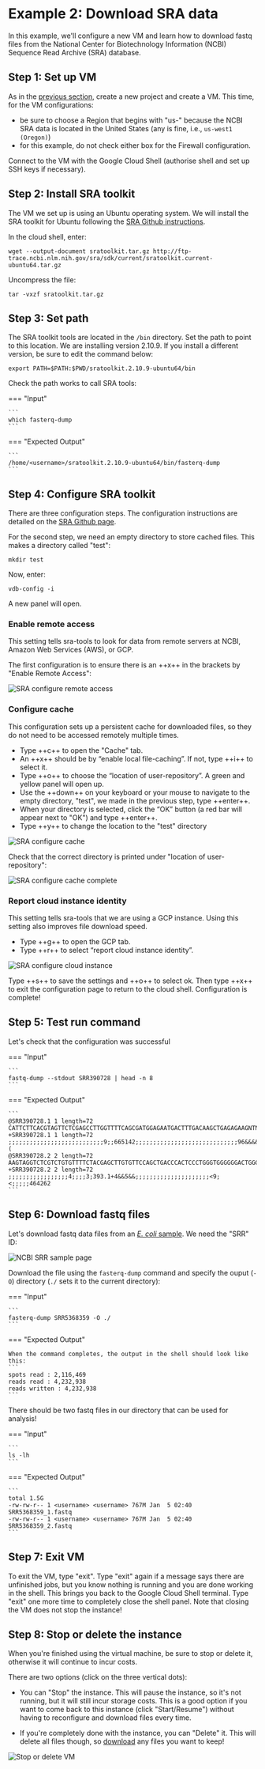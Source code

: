 # Example 2: Download SRA data

In this example, we'll configure a new VM and learn how to download fastq files from the National Center for Biotechnology Information (NCBI) Sequence Read Archive (SRA) database.

## Step 1: Set up VM

As in the [previous section](./gcp2.md), create a new project and create a VM. This time, for the VM configurations:

- be sure to choose a Region that begins with "us-" because the NCBI SRA data is located in the United States (any is fine, i.e., `us-west1 (Oregon)`)
- for this example, do not check either box for the Firewall configuration.

Connect to the VM with the Google Cloud Shell (authorise shell and set up SSH keys if necessary).

## Step 2: Install SRA toolkit

The VM we set up is using an Ubuntu operating system. We will install the SRA toolkit for Ubuntu following the [SRA Github instructions](https://github.com/ncbi/sra-tools/wiki/02.-Installing-SRA-Toolkit).

In the cloud shell, enter:

```
wget --output-document sratoolkit.tar.gz http://ftp-trace.ncbi.nlm.nih.gov/sra/sdk/current/sratoolkit.current-ubuntu64.tar.gz
```

Uncompress the file:

```
tar -vxzf sratoolkit.tar.gz
```

## Step 3: Set path

The SRA toolkit tools are located in the `/bin` directory. Set the path to point to this location. We are installing version 2.10.9. If you install a different version, be sure to edit the command below:

```
export PATH=$PATH:$PWD/sratoolkit.2.10.9-ubuntu64/bin
```

Check the path works to call SRA tools:

=== "Input"

    ```
    which fasterq-dump
    ```

=== "Expected Output"

    ```
    /home/<username>/sratoolkit.2.10.9-ubuntu64/bin/fasterq-dump
    ```

## Step 4: Configure SRA toolkit

There are three configuration steps. The configuration instructions are detailed on the [SRA Github page](https://github.com/ncbi/sra-tools/wiki/03.-Quick-Toolkit-Configuration).

For the second step, we need an empty directory to store cached files. This makes a directory called "test":

```
mkdir test
```

Now, enter:

```
vdb-config -i
```

A new panel will open.

### Enable remote access

This setting tells sra-tools to look for data from remote servers at NCBI, Amazon Web Services (AWS), or GCP.

The first configuration is to ensure there is an ++x++ in the brackets by "Enable Remote Access":

![](./gcp_images/sra_config1.png "SRA configure remote access")

### Configure cache

This configuration sets up a persistent cache for downloaded files, so they do not need to be accessed remotely multiple times.

- Type ++c++ to open the "Cache" tab.
- An ++x++ should be by “enable local file-caching”. If not, type ++i++ to select it.
- Type ++o++ to choose the “location of user-repository”. A green and yellow panel will open up.
- Use the ++down++ on your keyboard or your mouse to navigate to the empty directory, "test", we made in the previous step, type ++enter++.
- When your directory is selected, click the “OK” button (a red bar will appear next to "OK") and type ++enter++.
- Type ++y++ to change the location to the "test" directory

![](./gcp_images/sra_config2.png "SRA configure cache")

Check that the correct directory is printed under "location of user-repository":

![](./gcp_images/sra_config3.png "SRA configure cache complete")

### Report cloud instance identity

This setting tells sra-tools that we are using a GCP instance. Using this setting also improves file download speed.

- Type ++g++ to open the GCP tab.
- Type ++r++ to select “report cloud instance identity”.

![](./gcp_images/sra_config4.png "SRA configure cloud instance")

Type ++s++ to save the settings and ++o++ to select ok. Then type ++x++ to exit the configuration page to return to the cloud shell. Configuration is complete!

## Step 5: Test run command

Let's check that the configuration was successful

=== "Input"

    ```
    fastq-dump --stdout SRR390728 | head -n 8
    ```

=== "Expected Output"

    ```
    @SRR390728.1 1 length=72
    CATTCTTCACGTAGTTCTCGAGCCTTGGTTTTCAGCGATGGAGAATGACTTTGACAAGCTGAGAGAAGNTNC
    +SRR390728.1 1 length=72
    ;;;;;;;;;;;;;;;;;;;;;;;;;;;9;;665142;;;;;;;;;;;;;;;;;;;;;;;;;;;;;96&&&&(
    @SRR390728.2 2 length=72
    AAGTAGGTCTCGTCTGTGTTTTCTACGAGCTTGTGTTCCAGCTGACCCACTCCCTGGGTGGGGGGACTGGGT
    +SRR390728.2 2 length=72
    ;;;;;;;;;;;;;;;;;4;;;;3;393.1+4&&5&&;;;;;;;;;;;;;;;;;;;;;<9;<;;;;;464262
    ```

## Step 6: Download fastq files

Let's download fastq data files from an [*E. coli* sample](https://www.ncbi.nlm.nih.gov/sra/SRR5368359). We need the "SRR" ID:

![](./gcp_images/sra_example_sample.png "NCBI SRR sample page")

Download the file using the `fasterq-dump` command and specify the ouput (`-O`) directory (`./` sets it to the current directory):

=== "Input"

    ```
    fasterq-dump SRR5368359 -O ./
    ```

=== "Expected Output"

    When the command completes, the output in the shell should look like this:
    ```
    spots read : 2,116,469
    reads read : 4,232,938
    reads written : 4,232,938
    ```

There should be two fastq files in our directory that can be used for analysis!

=== "Input"

    ```
    ls -lh
    ```

=== "Expected Output"

    ```
    total 1.5G
    -rw-rw-r-- 1 <username> <username> 767M Jan  5 02:40 SRR5368359_1.fastq
    -rw-rw-r-- 1 <username> <username> 767M Jan  5 02:40 SRR5368359_2.fastq
    ```

## Step 7: Exit VM

To exit the VM, type "exit". Type "exit" again if a message says there are unfinished jobs, but you know nothing is running and you are done working in the shell. This brings you back to the Google Cloud Shell terminal. Type "exit" one more time to completely close the shell panel. Note that closing the VM does not stop the instance!

## Step 8: Stop or delete the instance

When you're finished using the virtual machine, be sure to stop or delete it, otherwise it will continue to incur costs.

There are two options (click on the three vertical dots):

- You can "Stop" the instance. This will pause the instance, so it's not running, but it will still incur storage costs. This is a good option if you want to come back to this instance (click "Start/Resume") without having to reconfigure and download files every time.

- If you're completely done with the instance, you can "Delete" it. This will delete all files though, so [download](./gcp3.md#files-to-bucket) any files you want to keep!

![](./gcp_images/gcp_vmstop.png "Stop or delete VM")
